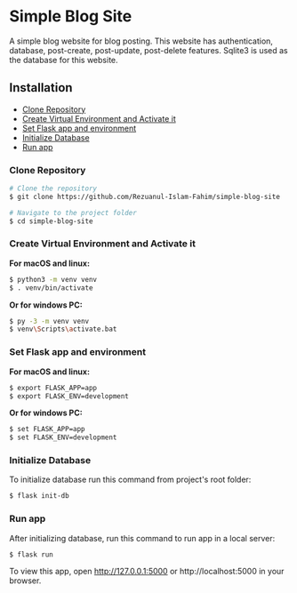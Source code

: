 # Simple Blog Site

A simple blog website for blog posting. This website has authentication, database, post-create, post-update,
post-delete features. Sqlite3 is used as the database for this website.

## Installation

* [Clone Repository](#clone-repository)
* [Create Virtual Environment and Activate it](#create-virtual-environment-and-activate-it)
* [Set Flask app and environment](#set-flask-app-and-environment)
* [Initialize Database](#initialize-database)
* [Run app](#run-app)

### Clone Repository

```bash
# Clone the repository
$ git clone https://github.com/Rezuanul-Islam-Fahim/simple-blog-site

# Navigate to the project folder
$ cd simple-blog-site
```

### Create Virtual Environment and Activate it

**For macOS and linux:**

```bash
$ python3 -m venv venv
$ . venv/bin/activate
```

**Or for windows PC:**

```bash
$ py -3 -m venv venv
$ venv\Scripts\activate.bat
```

### Set Flask app and environment

**For macOS and linux:**

```bash
$ export FLASK_APP=app
$ export FLASK_ENV=development
```

**Or for windows PC:**

```bash
$ set FLASK_APP=app
$ set FLASK_ENV=development
```

### Initialize Database

To initialize database run this command from project's root folder:

```bash
$ flask init-db
```

### Run app

After initializing database, run this command to run app in a local server:

```bash
$ flask run
```

To view this app, open http://127.0.0.1:5000 or http://localhost:5000 in your browser.